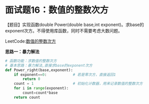 # 面试题16：数值的整数次方



【题目】实现函数double Power(double base,int exponent)。求base的exponent次方。不得使用库函数，同时不需要考虑大数问题。



LeetCode:[数值的整数次方](https://leetcode-cn.com/problems/shu-zhi-de-zheng-shu-ci-fang-lcof/)



**思路一：暴力解法**



```Python
# 函数功能：求数值的整数次方
# 基本思路：暴力解法,直接求base的exponent次方
def Power_right(base,exponent):
    if exponent==0:            # 若是零次方，直接返回1
        return 0
    count = 1                  # 初始化计数器，用来记录数值的整数次方
    for i in range(exponent):
        count=count*base
    return count
```











